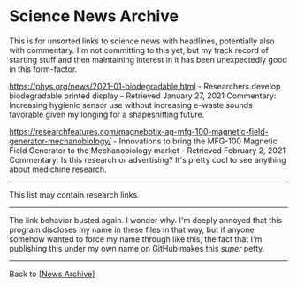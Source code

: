 # Science News Archive

This is for unsorted links to science news with headlines, potentially also with commentary.  I'm not committing to this yet, but my track record of starting stuff and then maintaining interest in it has been unexpectedly good in this form-factor.

https://phys.org/news/2021-01-biodegradable.html - Researchers develop biodegradable printed display - Retrieved January 27, 2021
Commentary:  Increasing hygienic sensor use without increasing e-waste sounds favorable given my longing for a shapeshifting future.

https://researchfeatures.com/magnebotix-ag-mfg-100-magnetic-field-generator-mechanobiology/ - Innovations to bring the MFG-100 Magnetic Field Generator to the Mechanobiology market - Retrieved February 2, 2021
Commentary:  Is this research or advertising?  It's pretty cool to see anything about medichine research.

---
This list may contain research links.

---
The link behavior busted again.  I wonder why.  I'm deeply annoyed that this program discloses my name in these files in that way, but if anyone somehow wanted to force my name through like this, the fact that I'm publishing this under my own name on GitHub makes this *super* petty.

---
Back to [[News Archive]]

[//begin]: # "Autogenerated link references for markdown compatibility"
[News Archive]: ../../../../../../c:/Users/Rakeela/Documents/GitHub/dragora-notes/news-archive "News Archive"
[//end]: # "Autogenerated link references"